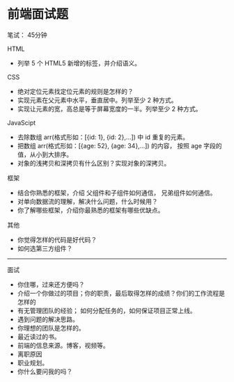 # 前端面试题
笔试： 45分钟

HTML
* 列举 5 个 HTML5 新增的标签，并介绍语义。

CSS
* 绝对定位元素找定位元素的规则是怎样的？
* 实现元素在父元素中水平，垂直居中。列举至少 2 种方式。
* 实现让元素的宽，高总是等于屏幕宽度的一半。列举至少 2 种方式。

JavaScipt
* 去除数组 arr(格式形如：[{id: 1}, {id: 2},...]) 中 id 重复的元素。
* 把数组 arr(格式形如：[{age: 52}, {age: 34},...]) 的内容， 按照 age 字段的值，从小到大排序。
* 对象的浅拷贝和深拷贝有什么区别？实现对象的深拷贝。

框架
* 结合你熟悉的框架，介绍 父组件和子组件如何通信， 兄弟组件如何通信。
* 对单向数据流的理解，解决什么问题，什么时候用？
* 你了解哪些框架，介绍你最熟悉的框架有哪些优缺点。

其他
* 你觉得怎样的代码是好代码？
* 如何选第三方组件？

****

面试
* 你住哪，过来还方便吗？
* 介绍一个你做过的项目；你的职责，最后取得怎样的成绩？你们的工作流程是怎样的
* 有无管理团队的经验； 如何分配任务的，如何保证项目正常上线。
* 遇到问题的解决思路。
* 你理想的团队是怎样的。
* 最近读过的书。
* 前端的信息来源。博客，视频等。
* 离职原因
* 职业规划。
* 你什么要问我的吗？
